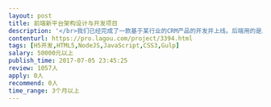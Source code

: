 ```yaml
---                
layout: post       
title: 前端新平台架构设计与开发项目           
description: '</br>我们已经完成了一款基于某行业的CRM产品的开发并上线。后端用的是Java，前端主要用到的技术栈有：原生JS、jQuery、Bootstrap。前端部分是我们的短板，我们自检，觉得我们的代码冗余严重，并存在浏览器内存泄漏问题。相对于后端，前端开发框架的产品化方面做得非常不足，现在维护和开发新功能效率、质量都很低。所以，我们准备着手构建新的企业级前端应用开发平台，以及前端开发规范，以期标准化前端开发标准，降低开发成本，缩短开发周期，并有效提升前端代码可维护性。该平台应具备如下能力：</br>1、工作要点：</br> a、定位：前端只负责显示、交互，和简单的现实逻辑，并基于Ajax与后台交互</br> b、规范：建立前端应用开发的规范公约、技术框架、命名规范、预处理器选择、可视化语言选择和规格设定底线，明确静态文件与动态资源部署标准。</br> c、架构：基于集群架构，确定静态资源与动态请求发布容器，实现前端集群的高并发、高可靠能力，支持自动发布</br> d、框架：基于Vue 2全家桶构建</br> e、管理：基于类Gulp + Webpack的组合，实现前端开发过程流程化控制，以及前端资源模块化打包与发布能力。</br> f、能力：定义并实现组件间通信，路由控制，app state管理，离线模式，自适应layout，event bus等前端能力组件，以及前端自动化测试能力。</br> g、兼容性：支持各种终端，支持操作系统包括Window、IOS、Android，支持多浏览器。</br> h、页面设计器：在设计师和工程师之间创建可视化语言，并可基于可视化设计与开发，快速实现业务逻辑页面开发。</br> i、流程设计器：可以通过拖拽，完成一个工作流的设计。只需要考虑前端，不需要考虑后台。需要支持IE8以上主流浏览器。</br></br>2、支持服务：</br> a、专人对接，即时响应。</br> b、前端新架构开发培训，指导新架构下的代码迁移方法与思路。 </br>如双方配合默契，协作顺畅，今后可长期合作。</br></br>3、招募要求：</br> a、地域：架构师最好人在北京或上海。</br> b、能力：精通Vue2 全家桶，熟练使用Gulp、Webpack.</br> c、资格：有本次工作内容类似从业经历，有丰富的从业经验。</br> d、其他：良好的沟通能力和契约精神，主动沟通积极性强，愿意倾听。工作效率高，最好可以每周工作4天以上。</br>'     
contenturl: https://pro.lagou.com/project/3394.html      
tags: [H5开发,HTML5,NodeJS,JavaScript,CSS3,Gulp]            
salary: 50000元以上          
publish_time: 2017-07-05 23:45:25         
review: 1057人                   
apply: 0人                   
recommend: 0人                   
time_range: 3个月以上              
---                 
```

